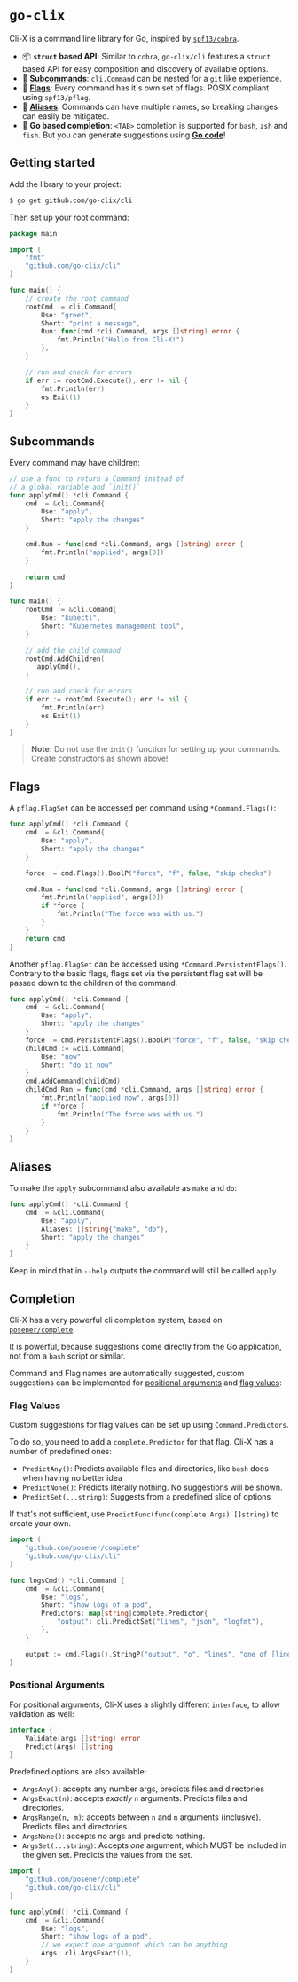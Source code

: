 # `go-clix`

Cli-X is a command line library for Go, inspired by
[`spf13/cobra`](https://github.com/spf13/cobra).

- :package: **`struct` based API**: Similar to `cobra`, `go-clix/cli` features a `struct` based
  API for easy composition and discovery of available options.
- :children_crossing: [**Subcommands**](#subcommands): `cli.Command` can be nested for a `git`
  like experience.
- :pushpin: [**Flags**](#flags): Every command has it's own set of flags. POSIX compliant
  using `spf13/pflag`.
- :busts_in_silhouette: [**Aliases**](#aliases): Commands can have multiple names, so
  breaking changes can easily be mitigated.
- :dart: **Go based completion**: `<TAB>` completion is supported for `bash`, `zsh` and
  `fish`. But you can generate suggestions using [**Go code**](#completion)!

## Getting started

Add the library to your project:

```bash
$ go get github.com/go-clix/cli
```

Then set up your root command:

```go
package main

import (
    "fmt"
    "github.com/go-clix/cli"
)

func main() {
    // create the root command
    rootCmd := cli.Command{
        Use: "greet",
        Short: "print a message",
        Run: func(cmd *cli.Command, args []string) error {
            fmt.Println("Hello from Cli-X!")
        },
    }

    // run and check for errors
    if err := rootCmd.Execute(); err != nil {
        fmt.Println(err)
        os.Exit(1)
    }
}
```

## Subcommands

Every command may have children:

```go
// use a func to return a Command instead of
// a global variable and `init()`
func applyCmd() *cli.Command {
    cmd := &cli.Command{
        Use: "apply",
        Short: "apply the changes"
    }

    cmd.Run = func(cmd *cli.Command, args []string) error {
        fmt.Println("applied", args[0])
    }
    
    return cmd
}

func main() {
    rootCmd := &cli.Comand{
        Use: "kubectl",
        Short: "Kubernetes management tool",
    }

    // add the child command
    rootCmd.AddChildren(
       applyCmd(),
    )

    // run and check for errors
    if err := rootCmd.Execute(); err != nil {
        fmt.Println(err)
        os.Exit(1)
    }
}
```

> **Note:** Do not use the `init()` function for setting up your commands.
> Create constructors as shown above!

## Flags

A `pflag.FlagSet` can be accessed per command using `*Command.Flags()`:

```go
func applyCmd() *cli.Command {
    cmd := &cli.Command{
        Use: "apply",
        Short: "apply the changes"
    }

    force := cmd.Flags().BoolP("force", "f", false, "skip checks")

    cmd.Run = func(cmd *cli.Command, args []string) error {
        fmt.Println("applied", args[0])
        if *force {
            fmt.Println("The force was with us.")
        }
    }
    return cmd
}
```

Another `pflag.FlagSet` can be accessed using `*Command.PersistentFlags()`. Contrary to the
basic flags, flags set via the persistent flag set will be passed down to the children of the
command. 

```go
func applyCmd() *cli.Command {
    cmd := &cli.Command{
        Use: "apply",
        Short: "apply the changes"
    }
    force := cmd.PersistentFlags().BoolP("force", "f", false, "skip checks")
    childCmd := &cli.Command{
        Use: "now"
        Short: "do it now"
    }
    cmd.AddCommand(childCmd)
    childCmd.Run = func(cmd *cli.Command, args []string) error {
        fmt.Println("applied now", args[0])
        if *force {
            fmt.Println("The force was with us.")
        }
    }
}
```

## Aliases

To make the `apply` subcommand also available as `make` and `do`:

```go
func applyCmd() *cli.Command {
    cmd := &cli.Command{
        Use: "apply",
        Aliases: []string{"make", "do"},
        Short: "apply the changes"
    }
}
```

Keep in mind that in `--help` outputs the command will still be called `apply`.

## Completion

Cli-X has a very powerful cli completion system, based on
[`posener/complete`](https://github.com/posener/complete).

It is powerful, because suggestions come directly from the Go application, not
from a `bash` script or similar.

Command and Flag names are automatically suggested, custom suggestions can be
implemented for [positional arguments](#positional-arguments) and [flag
values](#flag-values):

### Flag Values

Custom suggestions for flag values can be set up using `Command.Predictors`.

To do so, you need to add a `complete.Predictor` for that flag. Cli-X has a
number of predefined ones:

- `PredictAny()`: Predicts available files and directories, like `bash` does when
  having no better idea
- `PredictNone()`: Predicts literally nothing. No suggestions will be shown.
- `PredictSet(...string)`: Suggests from a predefined slice of options

If that's not sufficient, use `PredictFunc(func(complete.Args) []string)` to
create your own.

```go
import (
    "github.com/posener/complete"
    "github.com/go-clix/cli"
)

func logsCmd() *cli.Command {
    cmd := &cli.Command{
        Use: "logs",
        Short: "show logs of a pod",
        Predictors: map[string]complete.Predictor{
            "output": cli.PredictSet("lines", "json", "logfmt"),
        },
    }

    output := cmd.Flags().StringP("output", "o", "lines", "one of [lines, json, logfmt]")
}
```

### Positional Arguments

For positional arguments, Cli-X uses a slightly different `interface`, to allow
validation as well:

```go
interface {
    Validate(args []string) error
    Predict(Args) []string
}
```

Predefined options are also available:

- `ArgsAny()`: accepts any number args, predicts files and directories
- `ArgsExact(n)`: accepts _exactly_ `n` arguments. Predicts files and directories.
- `ArgsRange(n, m)`: accepts between `n` and `m` arguments (inclusive). Predicts files and directories.
- `ArgsNone()`: accepts _no_ args and predicts nothing.
- `ArgsSet(...string)`: Accepts _one_ argument, which MUST be included in the
  given set. Predicts the values from the set.

```go
import (
    "github.com/posener/complete"
    "github.com/go-clix/cli"
)

func applyCmd() *cli.Command {
    cmd := &cli.Command{
        Use: "logs",
        Short: "show logs of a pod",
        // we expect one argument which can be anything
        Args: cli.ArgsExact(1),
    }
}
```
